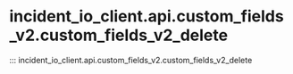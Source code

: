 # incident_io_client.api.custom_fields_v2.custom_fields_v2_delete

::: incident_io_client.api.custom_fields_v2.custom_fields_v2_delete